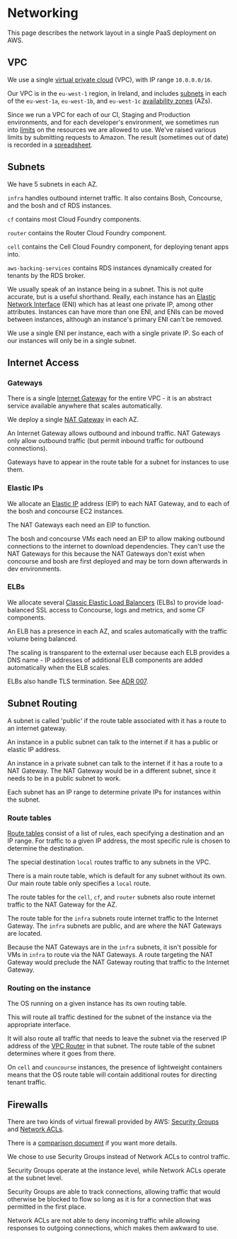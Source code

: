 # Networking

This page describes the network layout in a single PaaS deployment on AWS.

## VPC

We use a single [virtual private cloud](https://aws.amazon.com/documentation/vpc/) (VPC), with IP range `10.0.0.0/16`.

Our VPC is in the `eu-west-1` region, in Ireland, and includes [subnets](http://docs.aws.amazon.com/AmazonVPC/latest/UserGuide/VPC_Subnets.html)
in each of the `eu-west-1a`, `eu-west-1b`, and `eu-west-1c` [availability zones](http://docs.aws.amazon.com/AmazonRDS/latest/UserGuide/Concepts.RegionsAndAvailabilityZones.html) (AZs).

Since we run a VPC for each of our CI, Staging and Production environments, and for each developer's environment, we sometimes run into [limits](http://docs.aws.amazon.com/AmazonVPC/latest/UserGuide/VPC_Appendix_Limits.html) on the resources we are allowed to use.
We've raised various limits by submitting requests to Amazon.
The result (sometimes out of date) is recorded in a [spreadsheet](https://docs.google.com/spreadsheets/d/1ZkHASsyROKiixrvpV-ecePMqAj9zPAjQENQlsOh6QBc/edit#gid=0).

## Subnets

We have 5 subnets in each AZ.

`infra` handles outbound internet traffic.
It also contains Bosh, Concourse, and the bosh and cf RDS instances.

`cf` contains most Cloud Foundry components.

`router` contains the Router Cloud Foundry component.

`cell` contains the Cell Cloud Foundry component, for deploying tenant apps into.

`aws-backing-services` contains RDS instances dynamically created for tenants by the RDS broker.

We usually speak of an instance being in a subnet. This is not quite accurate, but is a useful shorthand.
Really, each instance has an [Elastic Network Interface](http://docs.aws.amazon.com/AmazonVPC/latest/UserGuide/VPC_ElasticNetworkInterfaces.html) (ENI) which has at least one private IP, among other attributes.
Instances can have more than one ENI, and ENIs can be moved between instances, although an instance's primary ENI can't be removed.

We use a single ENI per instance, each with a single private IP.
So each of our instances will only be in a single subnet.

## Internet Access

### Gateways

There is a single [Internet Gateway](http://docs.aws.amazon.com/AmazonVPC/latest/UserGuide/VPC_Internet_Gateway.html) for the entire VPC - it is an abstract service available anywhere that scales automatically.

We deploy a single [NAT Gateway](http://docs.aws.amazon.com/AmazonVPC/latest/UserGuide/vpc-nat-gateway.html) in each AZ.

An Internet Gateway allows outbound and inbound traffic.
NAT Gateways only allow outbound traffic (but permit inbound traffic for outbound connections).

Gateways have to appear in the route table for a subnet for instances to use them.

### Elastic IPs

We allocate an [Elastic IP](http://docs.aws.amazon.com/AmazonVPC/latest/UserGuide/vpc-ip-addressing.html#vpc-eips) address (EIP) to each NAT Gateway, and to each of the bosh and concourse EC2 instances.

The NAT Gateways each need an EIP to function.

The bosh and concourse VMs each need an EIP to allow making outbound connections to the internet to download dependencies.
They can't use the NAT Gateways for this because the NAT Gateways don't exist when concourse and bosh are first deployed and may be torn down afterwards in dev environments.

### ELBs

We allocate several [Classic Elastic Load Balancers](http://docs.aws.amazon.com/elasticloadbalancing/latest/classic/introduction.html) (ELBs) to provide load-balanced SSL access to Concourse, logs and metrics, and some CF components.

An ELB has a presence in each AZ, and scales automatically with the traffic volume being balanced.

The scaling is transparent to the external user because each ELB provides a DNS name - IP addresses of additional ELB components are added automatically when the ELB scales.

ELBs also handle TLS termination. See [ADR 007](/architecture_decision_records/ADR007-terminating-tls-at-elbs).

## Subnet Routing

A subnet is called 'public' if the route table associated with it has a route to an internet gateway.

An instance in a public subnet can talk to the internet if it has a public or elastic IP address.

An instance in a private subnet can talk to the internet if it has a route to a NAT Gateway.
The NAT Gateway would be in a different subnet, since it needs to be in a public subnet to work.

Each subnet has an IP range to determine private IPs for instances within the subnet.

### Route tables

[Route tables](http://docs.aws.amazon.com/AmazonVPC/latest/UserGuide/VPC_Route_Tables.html) consist of a list of rules, each specifying a destination and an IP range.
For traffic to a given IP address, the most specific rule is chosen to determine the destination.

The special destination `local` routes traffic to any subnets in the VPC.

There is a main route table, which is default for any subnet without its own.
Our main route table only specifies a `local` route.

The route tables for the `cell`, `cf`, and `router` subnets also route internet traffic to the NAT Gateway for the AZ.

The route table for the `infra` subnets route internet traffic to the Internet Gateway.
The `infra` subnets are public, and are where the NAT Gateways are located.

Because the NAT Gateways are in the `infra` subnets, it isn't possible for VMs in `infra` to route via the NAT Gateways. A route targeting the NAT Gateway would preclude the NAT Gateway routing that traffic to the Internet Gateway.

### Routing on the instance

The OS running on a given instance has its own routing table.

This will route all traffic destined for the subnet of the instance via the appropriate interface.

It will also route all traffic that needs to leave the subnet via the reserved IP address of the [VPC Router](http://docs.aws.amazon.com/AmazonVPC/latest/UserGuide/VPC_Subnets.html#VPC_Sizing) in that subnet.
The route table of the subnet determines where it goes from there.

On `cell` and `councourse` instances, the presence of lightweight containers means that the OS route table will contain additional routes for directing tenant traffic.

## Firewalls

There are two kinds of virtual firewall provided by AWS: [Security Groups](http://docs.aws.amazon.com/AmazonVPC/latest/UserGuide/VPC_SecurityGroups.html) and [Network ACLs](http://docs.aws.amazon.com/AmazonVPC/latest/UserGuide/VPC_ACLs.html).

There is a [comparison document](http://docs.aws.amazon.com/AmazonVPC/latest/UserGuide/VPC_Security.html#VPC_Security_Comparison) if you want more details.

We chose to use Security Groups instead of Network ACLs to control traffic.

Security Groups operate at the instance level, while Network ACLs operate at the subnet level.

Security Groups are able to track connections, allowing traffic that would otherwise be blocked to flow so long as it is for a connection that was permitted in the first place.

Network ACLs are not able to deny incoming traffic while allowing responses to outgoing connections, which makes them awkward to use.
